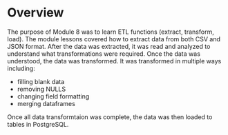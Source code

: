 # Overview
The purpose of Module 8 was to learn ETL functions (extract, transform, load). The module lessons covered how to extract data from both CSV and JSON format. After the data was extracted, it was read and analyzed to understand what transformations were required. Once the data was understood, the data was transformed. It was transformed in multiple ways including:

- filling blank data
- removing NULLS
- changing field formatting
- merging dataframes

Once all data transformtaion was complete, the data was then loaded to tables in PostgreSQL. 

